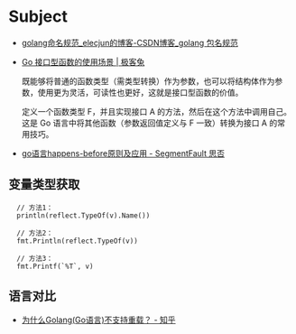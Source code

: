 # Subject

- [golang命名规范_elecjun的博客-CSDN博客_golang 包名规范](https://blog.csdn.net/elecjun/article/details/81974777)

- [Go 接口型函数的使用场景 | 极客兔](https://geektutu.com/post/7days-golang-q1.html)

  既能够将普通的函数类型（需类型转换）作为参数，也可以将结构体作为参数，使用更为灵活，可读性也更好，这就是接口型函数的价值。

  定义一个函数类型 F，并且实现接口 A 的方法，然后在这个方法中调用自己。这是 Go 语言中将其他函数（参数返回值定义与 F 一致）转换为接口 A 的常用技巧。
  
- [go语言happens-before原则及应用 - SegmentFault 思否](https://segmentfault.com/a/1190000039729417)

## 变量类型获取

```
  // 方法1：
  println(reflect.TypeOf(v).Name())
  
  // 方法2：
  fmt.Println(reflect.TypeOf(v))

  // 方法3：
  fmt.Printf(`%T`, v)
```

## 语言对比

- [为什么Golang(Go语言)不支持重载？ - 知乎](https://www.zhihu.com/question/40661108)
